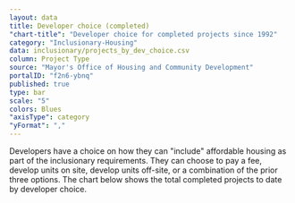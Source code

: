 ```yaml
---
layout: data
title: Developer choice (completed)
"chart-title": "Developer choice for completed projects since 1992"
category: "Inclusionary-Housing"
data: inclusionary/projects_by_dev_choice.csv
column: Project Type
source: "Mayor's Office of Housing and Community Development"
portalID: "f2n6-ybnq"
published: true
type: bar
scale: "5"
colors: Blues
"axisType": category
"yFormat": ","
---
```


Developers have a choice on how they can "include" affordable housing as part of the inclusionary requirements. They can choose to pay a fee, develop units on site, develop units off-site, or a combination of the prior three options. The chart below shows the total completed projects to date by developer choice.